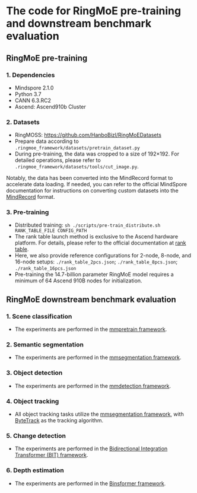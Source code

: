 # The code for RingMoE pre-training and downstream benchmark evaluation
## RingMoE pre-training
### 1. Dependencies
- Mindspore 2.1.0
- Python 3.7
- CANN 6.3.RC2
- Ascend: Ascend910b Cluster
### 2. Datasets
- RingMOSS: https://github.com/HanboBizl/RingMoEDatasets
- Prepare data according to `.ringmoe_framework/datasets/pretrain_dataset.py`
- During pre-training, the data was cropped to a size of 192×192. For detailed operations, please refer to `.ringmoe_framework/datasets/tools/cut_image.py`.

Notably, the data has been converted into the MindRecord format to accelerate data loading.
If needed, you can refer to the official MindSpore documentation for instructions on converting custom datasets into the [MindRecord](https://www.mindspore.cn/docs/zh-CN/r2.4.10/api_python/mindspore.mindrecord.html) format.
### 3. Pre-training
- Distributed training: `sh ./scripts/pre-train_distribute.sh RANK_TABLE_FILE CONFIG_PATH`
- The rank table launch method is exclusive to the Ascend hardware platform.
For details, please refer to the official documentation at [rank table](https://www.mindspore.cn/docs/zh-CN/r2.4.10/model_train/parallel/rank_table.html#%E5%A4%9A%E6%9C%BA%E5%A4%9A%E5%8D%A1).
- Here, we also provide reference configurations for 2-node, 8-node, and 16-node setups: `./rank_table_2pcs.json`; `./rank_table_8pcs.json`; `./rank_table_16pcs.json`
- Pre-training the 14.7-billion parameter RingMoE model requires a minimum of 64 Ascend 910B nodes for initialization.

## RingMoE downstream benchmark evaluation
### 1. Scene classification
- The experiments are performed in the [mmpretrain framework](https://github.com/open-mmlab/mmpretrain).
### 2. Semantic segmentation
- The experiments are performed in the [mmsegmentation framework](https://github.com/open-mmlab/mmsegmentation).
### 3. Object detection
- The experiments are performed in the [mmdetection framework](https://github.com/open-mmlab/mmdetection).
### 4. Object tracking
- All object tracking tasks utilize the [mmsegmentation framework](https://github.com/open-mmlab/mmsegmentation), with [ByteTrack](https://github.com/ifzhang/ByteTrack) as the tracking algorithm.
### 5. Change detection
- The experiments are performed in the [Bidirectional Integration Transformer (BIT) framework](https://github.com/justchenhao/BIT_CD).
### 6. Depth estimation
- The experiments are performed in the [Binsformer framework](hhttps://github.com/zhyever/Monocular-Depth-Estimation-Toolbox).